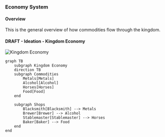 <!-- Economy_System.md -->
<!-- TODO: Rework overview to show how goods flow into the kingdom inlcuding
to/from the player. -->

### Economy System

#### Overview

This is the general overview of how commodities flow through the kingdom.

#### DRAFT - Ideation - Kingdom Economy

![Kingdom Economy](mermaid)
```mermaid
graph TB
    subgraph Kingdom Economy
    direction TB
    subgraph Commodities
        Metals[Metals]
        Alcohol[Alcohol]
        Horses[Horses]
        Food[Food]
    end

    subgraph Shops
        Blacksmith[Blacksmith] --> Metals
        Brewer[Brewer] --> Alcohol
        Stablemaster[Stablemaster] --> Horses
        Baker[Baker] --> Food
    end
end
```